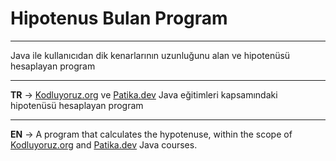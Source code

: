 # Hipotenus Bulan Program
***
Java ile kullanıcıdan dik kenarlarının uzunluğunu alan ve hipotenüsü hesaplayan program
***
**TR** -> [Kodluyoruz.org](www.kodluyoruz.org) ve [Patika.dev](app.patika.dev) Java eğitimleri kapsamındaki hipotenüsü hesaplayan program
***
**EN** -> A program that calculates the hypotenuse, within the scope of [Kodluyoruz.org](www.kodluyoruz.org) and [Patika.dev](app.patika.dev) Java courses.
